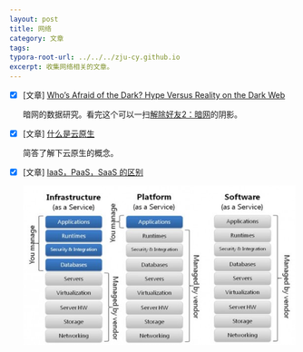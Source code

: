 ```yaml
---
layout: post
title: 网络
category: 文章
tags: 
typora-root-url: ../../../zju-cy.github.io
excerpt: 收集网络相关的文章。
---
```


- [x] [文章] [Who’s Afraid of the Dark? Hype Versus Reality on the Dark Web](https://www.recordedfuture.com/dark-web-reality/)

  暗网的数据研究。看完这个可以一扫[解除好友2：暗网](https://movie.douban.com/subject/26725678/ )的阴影。



-   [x] [文章] [什么是云原生](https://juejin.cn/post/6844904197859590151)

    简答了解下云原生的概念。



-   [x] [文章] [IaaS，PaaS，SaaS 的区别](https://www.ruanyifeng.com/blog/2017/07/iaas-paas-saas.html)

    ![img](/images/iaas-paas-saas.jpg)

